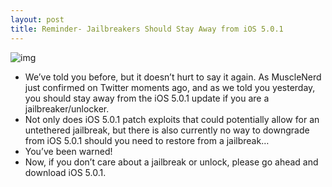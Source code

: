 ```yaml
---
layout: post
title: Reminder- Jailbreakers Should Stay Away from iOS 5.0.1
---
```

![img](http://media.idownloadblog.com/wp-content/uploads/2011/11/MuscleNerd-ios-5.0.1.png)
* We’ve told you before, but it doesn’t hurt to say it again. As MuscleNerd just confirmed on Twitter moments ago, and as we told you yesterday, you should stay away from the iOS 5.0.1 update if you are a jailbreaker/unlocker.
* Not only does iOS 5.0.1 patch exploits that could potentially allow for an untethered jailbreak, but there is also currently no way to downgrade from iOS 5.0.1 should you need to restore from a jailbreak…
* You’ve been warned!
* Now, if you don’t care about a jailbreak or unlock, please go ahead and download iOS 5.0.1.

